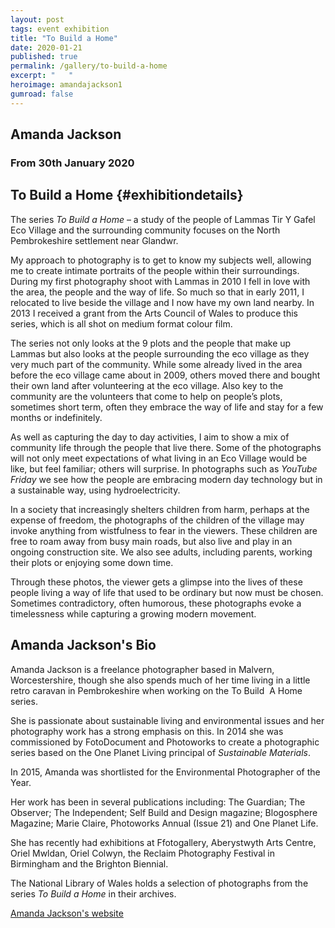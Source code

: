 ```yaml
---
layout: post
tags: event exhibition
title: "To Build a Home"
date: 2020-01-21
published: true
permalink: /gallery/to-build-a-home
excerpt: "   "
heroimage: amandajackson1
gumroad: false
---
```


## Amanda Jackson
### From 30th January 2020
## To Build a Home {#exhibitiondetails}

The series _To Build a Home_ – a study of the people of Lammas Tir Y Gafel Eco Village and the surrounding community focuses on the North Pembrokeshire settlement near Glandwr.

My approach to photography is to get to know my subjects well, allowing me to create intimate portraits of the people within their surroundings. During my first photography shoot with Lammas in 2010 I fell in love with the area, the people and the way of life. So much so that in early 2011, I relocated to live beside the village and I now have my own land nearby. In 2013 I received a grant from the Arts Council of Wales to produce this series, which is all shot on medium format colour film.

The series not only looks at the 9 plots and the people that make up Lammas but also looks at the people surrounding the eco village as they very much part of the community. While some already lived in the area before the eco village came about in 2009, others moved there and bought their own land after volunteering at the eco village. Also key to the community are the volunteers that come to help on people’s plots, sometimes short term, often they embrace the way of life and stay for a few months or indefinitely.

As well as capturing the day to day activities, I aim to show a mix of community life through the people that live there. Some of the photographs will not only meet expectations of what living in an Eco Village would be like, but feel familiar; others will surprise. In photographs such as _YouTube Friday_ we see how the people are embracing modern day technology but in a sustainable way, using hydroelectricity.

In a society that increasingly shelters children from harm, perhaps at the expense of freedom, the photographs of the children of the village may invoke anything from wistfulness to fear in the viewers. These children are free to roam away from busy main roads, but also live and play in an ongoing construction site. We also see adults, including parents, working their plots or enjoying some down time.

Through these photos, the viewer gets a glimpse into the lives of these people living a way of life that used to be ordinary but now must be chosen. Sometimes contradictory, often humorous, these photographs evoke a timelessness while capturing a growing modern movement.

## Amanda Jackson's Bio

Amanda Jackson is a freelance photographer based in Malvern, Worcestershire, though she also spends much of her time living in a little retro caravan in Pembrokeshire when working on the To Build  A Home series.

She is passionate about sustainable living and environmental issues and her photography work has a strong emphasis on this. In 2014 she was commissioned by FotoDocument and Photoworks to create a photographic series based on the One Planet Living principal of _Sustainable Materials_.

In 2015, Amanda was shortlisted for the Environmental Photographer of the Year.

Her work has been in several publications including: The Guardian; The Observer; The Independent; Self Build and Design magazine; Blogosphere Magazine; Marie Claire, Photoworks Annual (Issue 21) and One Planet Life.

She has recently had exhibitions at Ffotogallery, Aberystwyth Arts Centre, Oriel Mwldan, Oriel Colwyn, the Reclaim Photography Festival in Birmingham and the Brighton Biennial.

The National Library of Wales holds a selection of photographs from the series _To Build a Home_ in their archives.

[Amanda Jackson's website](http://www.amandajaxn.co.uk)
